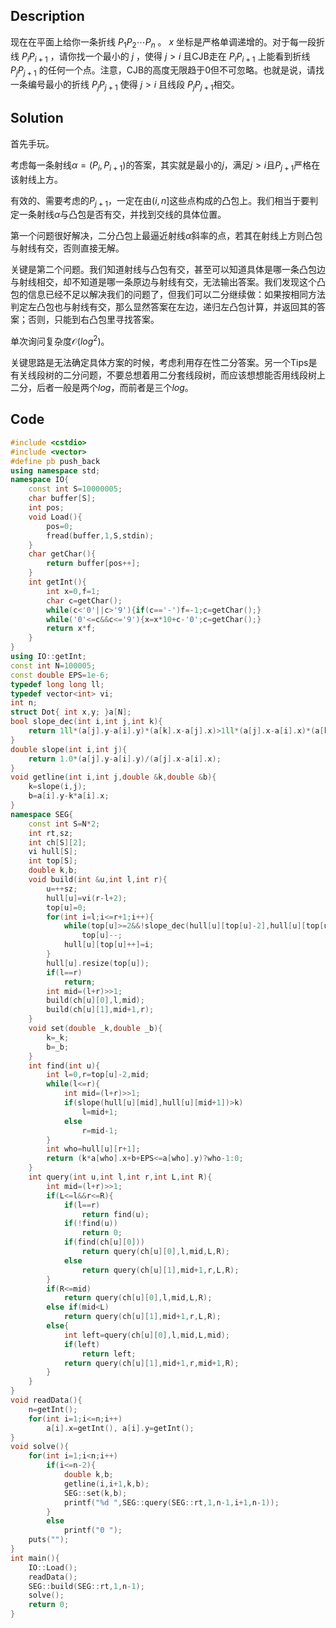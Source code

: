 ## Description

现在在平面上给你一条折线 $P_1P_2 \cdots P_n$ 。 $x$ 坐标是严格单调递增的。对于每一段折线 $P_iP_{i+1}$ ，请你找一个最小的 $j$ ，使得 $j \gt i$ 且CJB走在 $P_iP_{i+1}$ 上能看到折线 $P_jP_{j+1}$ 的任何一个点。注意，CJB的高度无限趋于0但不可忽略。也就是说，请找一条编号最小的折线 $P_jP_{j+1}$ 使得 $j \gt i$ 且线段 $P_jP_{j+1}$相交。



## Solution

首先手玩。

考虑每一条射线$\alpha=(P_i,P_{i+1})$的答案，其实就是最小的$j$，满足$j>i$且$P_{j+1}$严格在该射线上方。

有效的、需要考虑的$P_{j+1}$，一定在由$(i,n]$这些点构成的凸包上。我们相当于要判定一条射线$\alpha$与凸包是否有交，并找到交线的具体位置。

第一个问题很好解决，二分凸包上最逼近射线$\alpha$斜率的点，若其在射线上方则凸包与射线有交，否则直接无解。

关键是第二个问题。我们知道射线与凸包有交，甚至可以知道具体是哪一条凸包边与射线相交，却不知道是哪一条原边与射线有交，无法输出答案。我们发现这个凸包的信息已经不足以解决我们的问题了，但我们可以二分继续做：如果按相同方法判定左凸包也与射线有交，那么显然答案在左边，递归左凸包计算，并返回其的答案；否则，只能到右凸包里寻找答案。

单次询问复杂度$\mathcal O(log^2)$。

关键思路是无法确定具体方案的时候，考虑利用存在性二分答案。另一个Tips是有关线段树的二分问题，不要总想着用二分套线段树，而应该想想能否用线段树上二分，后者一般是两个$log$，而前者是三个$log$。



## Code

```c++
#include <cstdio>
#include <vector>
#define pb push_back
using namespace std;
namespace IO{
	const int S=10000005;
	char buffer[S];
	int pos;
	void Load(){
		pos=0;
		fread(buffer,1,S,stdin);
	}
	char getChar(){
		return buffer[pos++];
	}
	int getInt(){
		int x=0,f=1;
		char c=getChar();
		while(c<'0'||c>'9'){if(c=='-')f=-1;c=getChar();}
		while('0'<=c&&c<='9'){x=x*10+c-'0';c=getChar();}
		return x*f;
	}
}
using IO::getInt;
const int N=100005;
const double EPS=1e-6;
typedef long long ll;
typedef vector<int> vi;
int n;
struct Dot{ int x,y; }a[N];
bool slope_dec(int i,int j,int k){
	return 1ll*(a[j].y-a[i].y)*(a[k].x-a[j].x)>1ll*(a[j].x-a[i].x)*(a[k].y-a[j].y);
}
double slope(int i,int j){
	return 1.0*(a[j].y-a[i].y)/(a[j].x-a[i].x);
}
void getline(int i,int j,double &k,double &b){
	k=slope(i,j);
	b=a[i].y-k*a[i].x;
}
namespace SEG{
	const int S=N*2;
	int rt,sz;
	int ch[S][2];
	vi hull[S];
	int top[S];
	double k,b;
	void build(int &u,int l,int r){
		u=++sz;
		hull[u]=vi(r-l+2);
		top[u]=0;
		for(int i=l;i<=r+1;i++){
			while(top[u]>=2&&!slope_dec(hull[u][top[u]-2],hull[u][top[u]-1],i))
				top[u]--;
			hull[u][top[u]++]=i;
		}
		hull[u].resize(top[u]);
		if(l==r)
			return;
		int mid=(l+r)>>1;
		build(ch[u][0],l,mid);
		build(ch[u][1],mid+1,r);
	}
	void set(double _k,double _b){
		k=_k;
		b=_b;
	}
	int find(int u){
		int l=0,r=top[u]-2,mid;
		while(l<=r){
			int mid=(l+r)>>1;
			if(slope(hull[u][mid],hull[u][mid+1])>k)
				l=mid+1;
			else
				r=mid-1;
		}
		int who=hull[u][r+1];
		return (k*a[who].x+b+EPS<=a[who].y)?who-1:0;
	}
	int query(int u,int l,int r,int L,int R){
		int mid=(l+r)>>1;
		if(L<=l&&r<=R){
			if(l==r) 
				return find(u);
			if(!find(u))
				return 0;
			if(find(ch[u][0]))
				return query(ch[u][0],l,mid,L,R);
			else
				return query(ch[u][1],mid+1,r,L,R);
		}
		if(R<=mid)
			return query(ch[u][0],l,mid,L,R);
		else if(mid<L)
			return query(ch[u][1],mid+1,r,L,R);
		else{
			int left=query(ch[u][0],l,mid,L,mid);
			if(left)
				return left;
			return query(ch[u][1],mid+1,r,mid+1,R);
		}
	}
}
void readData(){
	n=getInt();
	for(int i=1;i<=n;i++)
		a[i].x=getInt(), a[i].y=getInt();
}
void solve(){
	for(int i=1;i<n;i++)
		if(i<=n-2){
			double k,b;		
			getline(i,i+1,k,b);
			SEG::set(k,b);
			printf("%d ",SEG::query(SEG::rt,1,n-1,i+1,n-1));
		}
		else 
			printf("0 ");
	puts("");
}
int main(){
	IO::Load();
	readData();		
	SEG::build(SEG::rt,1,n-1);
	solve();
	return 0;
}
```

